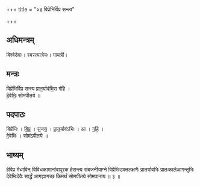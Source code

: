 +++
title = "०३ विप्रेभिर्विप्र सन्त्य"

+++
## अधिमन्त्रम्
विश्वेदेवाः। स्वस्त्यात्रेयः। गायत्री।

## मन्त्रः
विप्रे॑भिर्विप्र सन्त्य प्रात॒र्याव॑भि॒रा ग॑हि ।  
दे॒वेभिः॒ सोम॑पीतये ॥

## पदपाठः
विप्रे॑भिः । वि॒प्र॒ । स॒न्त्य॒ । प्रा॒त॒र्याव॑ऽभिः । आ । ग॒हि॒ ।  
दे॒वेभिः॑ । सोम॑ऽपीतये ॥

## भाष्यम्
हेविप्र मेधाविन् विविधकामानांवापूरक हेसन्त्य संबजनीयाग्ने विप्रेभिःउक्तलक्षणैः प्रातर्यावभिः प्रातःकालेआगन्तृभिः देवेभिःदेवैः सार्द्धं आगह्यागच्छ किमर्थं सोमपीतये सोमपानाय ॥ ३ ॥